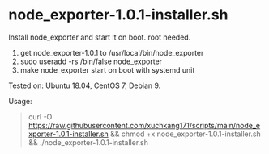 # node_exporter-1.0.1-installer.sh
Install node_exporter and start it on boot. root needed.
1. get node_exporter-1.0.1 to /usr/local/bin/node_exporter
2. sudo useradd -rs /bin/false node_exporter
3. make node_exporter start on boot with systemd unit

Tested on: Ubuntu 18.04, CentOS 7, Debian 9.

Usage:
> curl -O https://raw.githubusercontent.com/xuchkang171/scripts/main/node_exporter-1.0.1-installer.sh && chmod +x node_exporter-1.0.1-installer.sh && ./node_exporter-1.0.1-installer.sh
